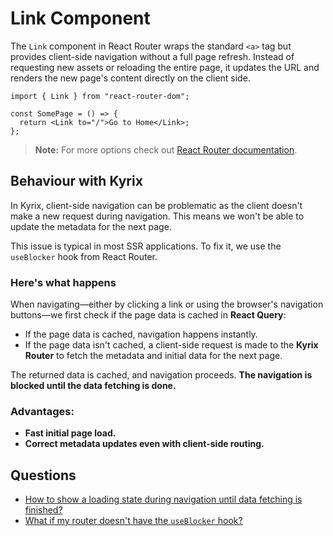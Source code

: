 # Link Component

The `Link` component in React Router wraps the standard `<a>` tag but provides client-side navigation without a full page refresh. Instead of requesting new assets or reloading the entire page, it updates the URL and renders the new page's content directly on the client side.

```tsx
import { Link } from "react-router-dom";

const SomePage = () => {
  return <Link to="/">Go to Home</Link>;
};
```
> **Note:** For more options check out <a href='https://reactrouter.com/en/main/components/link' target='__blank'>React Router documentation</a>.

## Behaviour with Kyrix

In Kyrix, client-side navigation can be problematic as the client doesn't make a new request during navigation. This means we won't be able to update the metadata for the next page.

This issue is typical in most SSR applications. To fix it, we use the `useBlocker` hook from React Router.

### Here's what happens

When navigating—either by clicking a link or using the browser's navigation buttons—we first check if the page data is cached in **React Query**:

- If the page data is cached, navigation happens instantly.
- If the page data isn't cached, a client-side request is made to the **Kyrix Router** to fetch the metadata and initial data for the next page.

The returned data is cached, and navigation proceeds. **The navigation is blocked until the data fetching is done.**

### Advantages:

- **Fast initial page load.**
- **Correct metadata updates even with client-side routing.**

## Questions

- [How to show a loading state during navigation until data fetching is finished?](#)
- [What if my router doesn't have the `useBlocker` hook?](#)